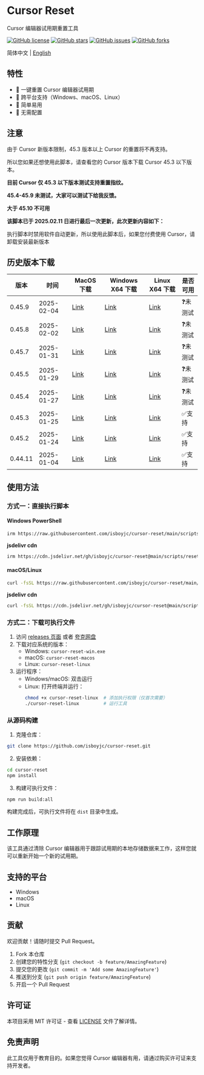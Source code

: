 # Cursor Reset

Cursor 编辑器试用期重置工具

[![GitHub license](https://img.shields.io/github/license/isboyjc/cursor-reset)](https://github.com/isboyjc/cursor-reset/blob/master/LICENSE)
[![GitHub stars](https://img.shields.io/github/stars/isboyjc/cursor-reset)](https://github.com/isboyjc/cursor-reset/stargazers)
[![GitHub issues](https://img.shields.io/github/issues/isboyjc/cursor-reset)](https://github.com/isboyjc/cursor-reset/issues)
[![GitHub forks](https://img.shields.io/github/forks/isboyjc/cursor-reset)](https://github.com/isboyjc/cursor-reset/network)

简体中文 | [English](./README.md)

## 特性

- 🚀 一键重置 Cursor 编辑器试用期
- 💪 跨平台支持（Windows、macOS、Linux）
- 🔧 简单易用
- 🎯 无需配置

## 注意

由于 Cursor 新版本限制，45.3 版本以上 Cursor 的重置将不再支持。

所以您如果还想使用此脚本，请查看您的 Cursor 版本下载 Cursor 45.3 以下版本。

**目前 Cursor 仅 45.3 以下版本测试支持重置指纹。**

**45.4-45.9 未测试，大家可以测试下给我反馈。**

**大于 45.10 不可用**

**该脚本已于 2025.02.11 日进行最后一次更新，此次更新内容如下：**

执行脚本时禁用软件自动更新，所以使用此脚本后，如果您付费使用 Cursor，请卸载安装最新版本

## 历史版本下载

| 版本 | 时间 | MacOS 下载 | Windows X64 下载 | Linux X64 下载 | 是否可用 |
| --- | --- | --- | --- | --- | --- |
| 0.45.9 | 2025-02-04 | [Link](https://downloader.cursor.sh/builds/250202tgstl42dt/mac/installer/universal) | [Link](https://downloader.cursor.sh/builds/250202tgstl42dt/windows/nsis/x64) | [Link](https://downloader.cursor.sh/builds/250202tgstl42dt/linux/appImage/x64) | ❓未测试 |
| 0.45.8 | 2025-02-02 | [Link](https://downloader.cursor.sh/builds/250201b44xw1x2k/mac/installer/universal) | [Link](https://downloader.cursor.sh/builds/250201b44xw1x2k/windows/nsis/x64) | [Link](https://downloader.cursor.sh/builds/250201b44xw1x2k/linux/appImage/x64) | ❓未测试 |
| 0.45.7 | 2025-01-31 | [Link](https://downloader.cursor.sh/builds/250130nr6eorv84/mac/installer/universal) | [Link](https://downloader.cursor.sh/builds/250130nr6eorv84/windows/nsis/x64) | [Link](https://downloader.cursor.sh/builds/250130nr6eorv84/linux/appImage/x64) | ❓未测试 |
| 0.45.5 | 2025-01-29 | [Link](https://downloader.cursor.sh/builds/250128loaeyulq8/mac/installer/universal) | [Link](https://downloader.cursor.sh/builds/250128loaeyulq8/windows/nsis/x64) | [Link](https://downloader.cursor.sh/builds/250128loaeyulq8/linux/appImage/x64) | ❓未测试 |
| 0.45.4 | 2025-01-27 | [Link](https://downloader.cursor.sh/builds/250126vgr3vztvj/mac/installer/universal) | [Link](https://downloader.cursor.sh/builds/250126vgr3vztvj/windows/nsis/x64) | [Link](https://downloader.cursor.sh/builds/250126vgr3vztvj/linux/appImage/x64) | ❓未测试 |
| 0.45.3 | 2025-01-25 | [Link](https://downloader.cursor.sh/builds/250124b0rcj0qql/mac/installer/universal) | [Link](https://downloader.cursor.sh/builds/250124b0rcj0qql/windows/nsis/x64) | [Link](https://downloader.cursor.sh/builds/250124b0rcj0qql/linux/appImage/x64) | ✅支持 |
| 0.45.2 | 2025-01-24 | [Link](https://downloader.cursor.sh/builds/250123mhituoa6o/mac/installer/universal) | [Link](https://downloader.cursor.sh/builds/250123mhituoa6o/windows/nsis/x64) | [Link](https://downloader.cursor.sh/builds/250123mhituoa6o/linux/appImage/x64) | ✅支持 |
| 0.44.11 | 2025-01-04 | [Link](https://downloader.cursor.sh/builds/250103fqxdt5u9z/mac/installer/universal) | [Link](https://downloader.cursor.sh/builds/250103fqxdt5u9z/windows/nsis/x64) | [Link](https://downloader.cursor.sh/builds/250103fqxdt5u9z/linux/appImage/x64) | ✅支持 |

## 使用方法

### 方式一：直接执行脚本

#### Windows PowerShell

```bash
irm https://raw.githubusercontent.com/isboyjc/cursor-reset/main/scripts/reset.ps1 | iex
```

**jsdelivr cdn**
```bash
irm https://cdn.jsdelivr.net/gh/isboyjc/cursor-reset@main/scripts/reset.ps1 | iex
```

#### macOS/Linux

```bash
curl -fsSL https://raw.githubusercontent.com/isboyjc/cursor-reset/main/scripts/reset.sh | sh
```

**jsdelivr cdn**
```bash
curl -fsSL https://cdn.jsdelivr.net/gh/isboyjc/cursor-reset@main/scripts/reset.sh | sh
```

### 方式二：下载可执行文件

1. 访问 [releases 页面](https://github.com/isboyjc/cursor-reset/releases) 或者 [夸克网盘](https://pan.quark.cn/s/bb4adc58b4e1)
2. 下载对应系统的版本：
   - Windows: `cursor-reset-win.exe`
   - macOS: `cursor-reset-macos`
   - Linux: `cursor-reset-linux`
3. 运行程序：
   - Windows/macOS: 双击运行
   - Linux: 打开终端并运行：
     ```bash
     chmod +x cursor-reset-linux  # 添加执行权限（仅首次需要）
     ./cursor-reset-linux         # 运行工具
     ```

### 从源码构建

1. 克隆仓库：
```bash
git clone https://github.com/isboyjc/cursor-reset.git
```

2. 安装依赖：
```bash
cd cursor-reset
npm install
```

3. 构建可执行文件：
```bash
npm run build:all
```

构建完成后，可执行文件将在 `dist` 目录中生成。

## 工作原理

该工具通过清除 Cursor 编辑器用于跟踪试用期的本地存储数据来工作，这样您就可以重新开始一个新的试用期。

## 支持的平台

- Windows
- macOS
- Linux

## 贡献

欢迎贡献！请随时提交 Pull Request。

1. Fork 本仓库
2. 创建您的特性分支 (`git checkout -b feature/AmazingFeature`)
3. 提交您的更改 (`git commit -m 'Add some AmazingFeature'`)
4. 推送到分支 (`git push origin feature/AmazingFeature`)
5. 开启一个 Pull Request

## 许可证

本项目采用 MIT 许可证 - 查看 [LICENSE](LICENSE) 文件了解详情。

## 免责声明

此工具仅用于教育目的。如果您觉得 Cursor 编辑器有用，请通过购买许可证来支持开发者。
